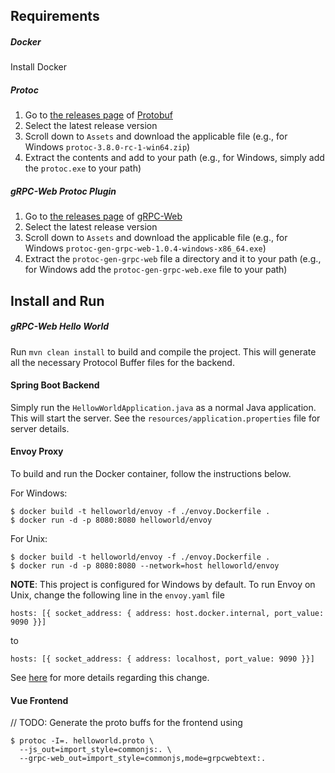 ## Requirements

##### Docker
Install Docker

##### Protoc
1. Go to [the releases page](https://github.com/protocolbuffers/protobuf/releases)  of [Protobuf](https://github.com/protocolbuffers/protobuf)
2. Select the latest release version
3. Scroll down to `Assets` and download the applicable file (e.g., for Windows `protoc-3.8.0-rc-1-win64.zip`)
4. Extract the contents and add to your path (e.g., for Windows, simply add the `protoc.exe` to your path)

##### gRPC-Web Protoc Plugin
1. Go to [the releases page](https://github.com/grpc/grpc-web/releases)  of [gRPC-Web](https://github.com/grpc/grpc-web)
2. Select the latest release version
3. Scroll down to `Assets` and download the applicable file (e.g., for Windows `protoc-gen-grpc-web-1.0.4-windows-x86_64.exe`)
4. Extract the `protoc-gen-grpc-web` file a directory and it to your path (e.g., for Windows add the `protoc-gen-grpc-web.exe` file to your path) 

## Install and Run

##### gRPC-Web Hello World
Run `mvn clean install` to build and compile the project. This will generate all the necessary Protocol Buffer files for the backend.

#### Spring Boot Backend
Simply run the `HellowWorldApplication.java` as a normal Java application. This will start the server. See the `resources/application.properties` file for server details.

#### Envoy Proxy
To build and run the Docker container, follow the instructions below. 

For Windows:

    $ docker build -t helloworld/envoy -f ./envoy.Dockerfile .
    $ docker run -d -p 8080:8080 helloworld/envoy
    
For Unix:

    $ docker build -t helloworld/envoy -f ./envoy.Dockerfile .
    $ docker run -d -p 8080:8080 --network=host helloworld/envoy
    
**NOTE**: This project is configured for Windows by default. To run Envoy on Unix, change the following line in the `envoy.yaml` file 

    hosts: [{ socket_address: { address: host.docker.internal, port_value: 9090 }}]
to 

    hosts: [{ socket_address: { address: localhost, port_value: 9090 }}]

See [here](https://github.com/grpc/grpc-web/issues/436) for more details regarding this change.

#### Vue Frontend

// TODO: Generate the proto buffs for the frontend using

    $ protoc -I=. helloworld.proto \
      --js_out=import_style=commonjs:. \
      --grpc-web_out=import_style=commonjs,mode=grpcwebtext:.
